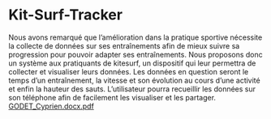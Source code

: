 # Kit-Surf-Tracker
Nous avons remarqué que l’amélioration dans la pratique sportive nécessite la collecte de
données sur ses entraînements afin de mieux suivre sa progression pour pouvoir adapter ses
entraînements. Nous proposons donc un système aux pratiquants de kitesurf, un dispositif qui
leur permettra de collecter et visualiser leurs données. Les données en question seront le
temps d’un entraînement, la vitesse et son évolution au cours d’une activité et enfin la hauteur
des sauts. L’utilisateur pourra recueillir les données sur son téléphone afin de facilement les
visualiser et les partager.
[GODET_Cyprien.docx.pdf](https://github.com/cypichou/Kit-Surf-Tracker/files/10501733/GODET_Cyprien_MAFOUA_Bernnick.docx.pdf)
